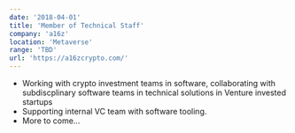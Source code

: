 ```yaml
---
date: '2018-04-01'
title: 'Member of Technical Staff'
company: 'a16z'
location: 'Metaverse'
range: 'TBD'
url: 'https://a16zcrypto.com/'
---
```


- Working with crypto investment teams in software, collaborating with subdiscplinary software teams in technical solutions in Venture invested startups
- Supporting internal VC team with software tooling.
- More to come...
